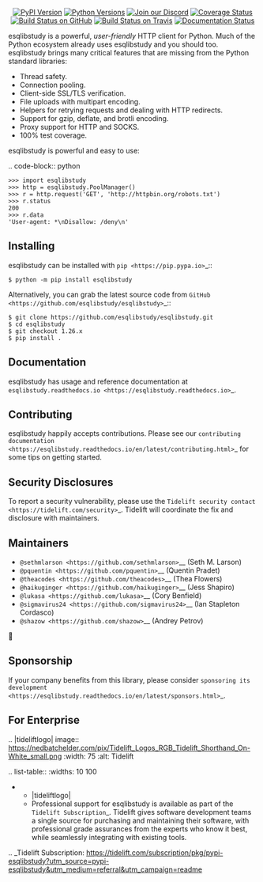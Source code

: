    <p align="center">
      <a href="https://pypi.org/project/esqlibstudy"><img alt="PyPI Version" src="https://img.shields.io/pypi/v/esqlibstudy.svg?maxAge=86400" /></a>
      <a href="https://pypi.org/project/esqlibstudy"><img alt="Python Versions" src="https://img.shields.io/pypi/pyversions/esqlibstudy.svg?maxAge=86400" /></a>
      <a href="https://discord.gg/CHEgCZN"><img alt="Join our Discord" src="https://img.shields.io/discord/756342717725933608?color=%237289da&label=discord" /></a>
      <a href="https://codecov.io/gh/esqlibstudy/esqlibstudy"><img alt="Coverage Status" src="https://img.shields.io/codecov/c/github/esqlibstudy/esqlibstudy.svg" /></a>
      <a href="https://github.com/esqlibstudy/esqlibstudy/actions?query=workflow%3ACI"><img alt="Build Status on GitHub" src="https://github.com/esqlibstudy/esqlibstudy/workflows/CI/badge.svg" /></a>
      <a href="https://travis-ci.org/esqlibstudy/esqlibstudy"><img alt="Build Status on Travis" src="https://travis-ci.org/esqlibstudy/esqlibstudy.svg?branch=master" /></a>
      <a href="https://esqlibstudy.readthedocs.io"><img alt="Documentation Status" src="https://readthedocs.org/projects/esqlibstudy/badge/?version=latest" /></a>
   </p>

esqlibstudy is a powerful, *user-friendly* HTTP client for Python. Much of the
Python ecosystem already uses esqlibstudy and you should too.
esqlibstudy brings many critical features that are missing from the Python
standard libraries:

- Thread safety.
- Connection pooling.
- Client-side SSL/TLS verification.
- File uploads with multipart encoding.
- Helpers for retrying requests and dealing with HTTP redirects.
- Support for gzip, deflate, and brotli encoding.
- Proxy support for HTTP and SOCKS.
- 100% test coverage.

esqlibstudy is powerful and easy to use:

.. code-block:: python

    >>> import esqlibstudy
    >>> http = esqlibstudy.PoolManager()
    >>> r = http.request('GET', 'http://httpbin.org/robots.txt')
    >>> r.status
    200
    >>> r.data
    'User-agent: *\nDisallow: /deny\n'


Installing
----------

esqlibstudy can be installed with `pip <https://pip.pypa.io>`_::

    $ python -m pip install esqlibstudy

Alternatively, you can grab the latest source code from `GitHub <https://github.com/esqlibstudy/esqlibstudy>`_::

    $ git clone https://github.com/esqlibstudy/esqlibstudy.git
    $ cd esqlibstudy
    $ git checkout 1.26.x
    $ pip install .


Documentation
-------------

esqlibstudy has usage and reference documentation at `esqlibstudy.readthedocs.io <https://esqlibstudy.readthedocs.io>`_.


Contributing
------------

esqlibstudy happily accepts contributions. Please see our
`contributing documentation <https://esqlibstudy.readthedocs.io/en/latest/contributing.html>`_
for some tips on getting started.


Security Disclosures
--------------------

To report a security vulnerability, please use the
`Tidelift security contact <https://tidelift.com/security>`_.
Tidelift will coordinate the fix and disclosure with maintainers.


Maintainers
-----------

- `@sethmlarson <https://github.com/sethmlarson>`__ (Seth M. Larson)
- `@pquentin <https://github.com/pquentin>`__ (Quentin Pradet)
- `@theacodes <https://github.com/theacodes>`__ (Thea Flowers)
- `@haikuginger <https://github.com/haikuginger>`__ (Jess Shapiro)
- `@lukasa <https://github.com/lukasa>`__ (Cory Benfield)
- `@sigmavirus24 <https://github.com/sigmavirus24>`__ (Ian Stapleton Cordasco)
- `@shazow <https://github.com/shazow>`__ (Andrey Petrov)

👋


Sponsorship
-----------

If your company benefits from this library, please consider `sponsoring its
development <https://esqlibstudy.readthedocs.io/en/latest/sponsors.html>`_.


For Enterprise
--------------

.. |tideliftlogo| image:: https://nedbatchelder.com/pix/Tidelift_Logos_RGB_Tidelift_Shorthand_On-White_small.png
   :width: 75
   :alt: Tidelift

.. list-table::
   :widths: 10 100

   * - |tideliftlogo|
     - Professional support for esqlibstudy is available as part of the `Tidelift
       Subscription`_.  Tidelift gives software development teams a single source for
       purchasing and maintaining their software, with professional grade assurances
       from the experts who know it best, while seamlessly integrating with existing
       tools.

.. _Tidelift Subscription: https://tidelift.com/subscription/pkg/pypi-esqlibstudy?utm_source=pypi-esqlibstudy&utm_medium=referral&utm_campaign=readme
